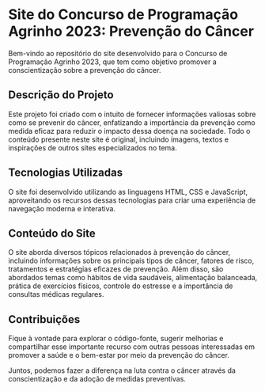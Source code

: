 # Site do Concurso de Programação Agrinho 2023: Prevenção do Câncer
Bem-vindo ao repositório do site desenvolvido para o Concurso de Programação Agrinho 2023, que tem como objetivo promover a conscientização sobre a prevenção do câncer.

## Descrição do Projeto
Este projeto foi criado com o intuito de fornecer informações valiosas sobre como se prevenir do câncer, enfatizando a importância da prevenção como medida eficaz para reduzir o impacto dessa doença na sociedade. Todo o conteúdo presente neste site é original, incluindo imagens, textos e inspirações de outros sites especializados no tema.

## Tecnologias Utilizadas
O site foi desenvolvido utilizando as linguagens HTML, CSS e JavaScript, aproveitando os recursos dessas tecnologias para criar uma experiência de navegação moderna e interativa.

## Conteúdo do Site
O site aborda diversos tópicos relacionados à prevenção do câncer, incluindo informações sobre os principais tipos de câncer, fatores de risco, tratamentos e estratégias eficazes de prevenção. Além disso, são abordados temas como hábitos de vida saudáveis, alimentação balanceada, prática de exercícios físicos, controle do estresse e a importância de consultas médicas regulares.

## Contribuições
Fique à vontade para explorar o código-fonte, sugerir melhorias e compartilhar esse importante recurso com outras pessoas interessadas em promover a saúde e o bem-estar por meio da prevenção do câncer.

Juntos, podemos fazer a diferença na luta contra o câncer através da conscientização e da adoção de medidas preventivas.
